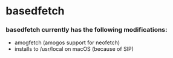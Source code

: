 # basedfetch

### basedfetch currently has the following modifications:

- amogfetch (amogos support for neofetch)
- installs to /usr/local on macOS (because of SIP)
